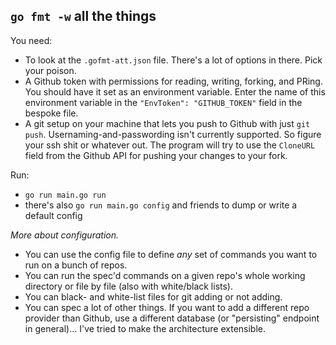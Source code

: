## `go fmt -w` all the things

You need:
- To look at the `.gofmt-att.json` file. There's a lot of options in there. Pick your poison.
- A Github token with permissions for reading, writing, forking, and PRing. You should have it set as an environment variable. Enter the name of this environment variable in the `"EnvToken": "GITHUB_TOKEN"` field in the bespoke file.
- A git setup on your machine that lets you push to Github with just `git push`. Usernaming-and-passwording isn't currently supported. So figure your ssh shit or whatever out. The program will try to use the `CloneURL` field from the Github API for pushing your changes to your fork.

Run:
- `go run main.go run`
- there's also `go run main.go config` and friends to dump or write a default config


_More about configuration._

- You can use the config file to define _any_ set of commands you want to run on a bunch of repos.
- You can run the spec'd commands on a given repo's whole working directory or file by file (also with white/black lists).
- You can black- and white-list files for git adding or not adding.
- You can spec a lot of other things. If you want to add a different repo provider than Github, use a different database (or "persisting" endpoint in general)... I've tried
to make the architecture extensible.


